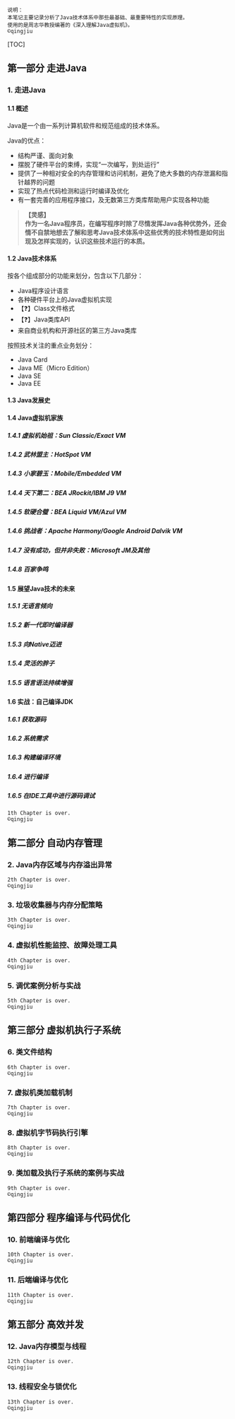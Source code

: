     说明：
    本笔记主要记录分析了Java技术体系中那些最基础、最重要特性的实现原理。
    使用的是周志华教授编著的《深入理解Java虚拟机》。    
    ©qingjiu

[TOC]

## 第一部分 走进Java

### 1. 走进Java

#### 1.1 概述

Java是一个由一系列计算机软件和规范组成的技术体系。    

Java的优点：    
+ 结构严谨、面向对象
+ 摆脱了硬件平台的束缚，实现“一次编写，到处运行”
+ 提供了一种相对安全的内存管理和访问机制，避免了绝大多数的内存泄漏和指针越界的问题
+ 实现了热点代码检测和运行时编译及优化
+ 有一套完善的应用程序接口，及无数第三方类库帮助用户实现各种功能
  
> **【灵感】    
> 作为一名Java程序员，在编写程序时除了尽情发挥Java各种优势外，还会情不自禁地想去了解和思考Java技术体系中这些优秀的技术特性是如何出现及怎样实现的，认识这些技术运行的本质。**

#### 1.2 Java技术体系

按各个组成部分的功能来划分，包含以下几部分：    
+ Java程序设计语言
+ 各种硬件平台上的Java虚拟机实现
+ 【❓】Class文件格式
+ 【❓】Java类库API
+ 来自商业机构和开源社区的第三方Java类库    

按照技术关注的重点业务划分：
+ Java Card    
+ Java ME（Micro Edition）
+ Java SE
+ Java EE
#### 1.3 Java发展史

#### 1.4 Java虚拟机家族
##### 1.4.1 虚拟机始祖：Sun Classic/Exact VM

##### 1.4.2 武林盟主：HotSpot VM

##### 1.4.3 小家碧玉：Mobile/Embedded VM

##### 1.4.4 天下第二：BEA JRockit/IBM J9 VM

##### 1.4.5 软硬合璧：BEA Liquid VM/Azul VM

##### 1.4.6 挑战者：Apache Harmony/Google Android Dalvik VM

##### 1.4.7 没有成功，但并非失败：Microsoft JM及其他

##### 1.4.8 百家争鸣

#### 1.5 展望Java技术的未来
##### 1.5.1 无语言倾向

##### 1.5.2 新一代即时编译器

##### 1.5.3 向Native迈进

##### 1.5.4 灵活的胖子

##### 1.5.5 语言语法持续增强

#### 1.6 实战：自己编译JDK
##### 1.6.1 获取源码

##### 1.6.2 系统需求

##### 1.6.3 构建编译环境

##### 1.6.4 进行编译

##### 1.6.5 在IDE工具中进行源码调试


    1th Chapter is over.
    ©qingjiu

## 第二部分 自动内存管理

### 2. Java内存区域与内存溢出异常

    2th Chapter is over.
    ©qingjiu

### 3. 垃圾收集器与内存分配策略


    3th Chapter is over.
    ©qingjiu
### 4. 虚拟机性能监控、故障处理工具


    4th Chapter is over.
    ©qingjiu
### 5. 调优案例分析与实战


    5th Chapter is over.
    ©qingjiu

## 第三部分 虚拟机执行子系统
### 6. 类文件结构

    6th Chapter is over.
    ©qingjiu
### 7. 虚拟机类加载机制

    7th Chapter is over.
    ©qingjiu
### 8. 虚拟机字节码执行引擎

    8th Chapter is over.
    ©qingjiu
### 9. 类加载及执行子系统的案例与实战

    9th Chapter is over.
    ©qingjiu
## 第四部分 程序编译与代码优化

### 10. 前端编译与优化

    10th Chapter is over.
    ©qingjiu
### 11. 后端编译与优化

    11th Chapter is over.
    ©qingjiu
## 第五部分 高效并发
### 12. Java内存模型与线程

    12th Chapter is over.
    ©qingjiu
### 13. 线程安全与锁优化

    13th Chapter is over.
    ©qingjiu


